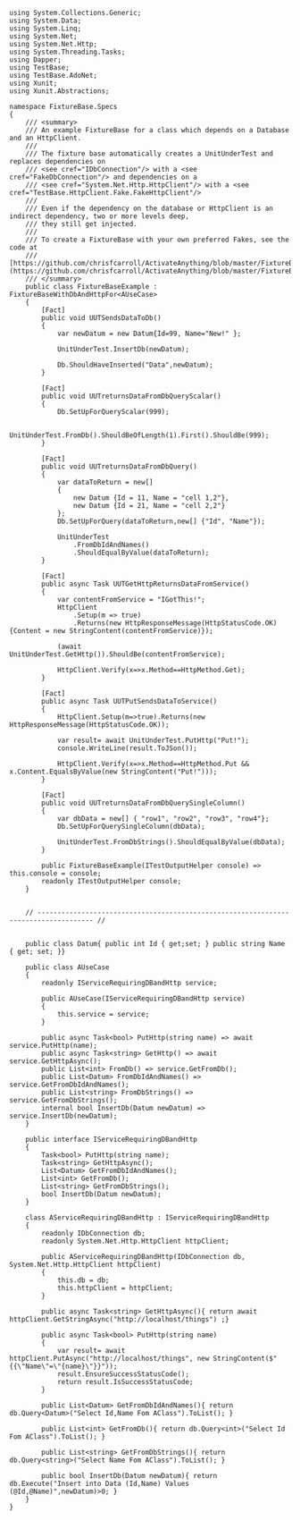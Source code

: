 ﻿```
using System.Collections.Generic;
using System.Data;
using System.Linq;
using System.Net;
using System.Net.Http;
using System.Threading.Tasks;
using Dapper;
using TestBase;
using TestBase.AdoNet;
using Xunit;
using Xunit.Abstractions;

namespace FixtureBase.Specs
{
    /// <summary>
    /// An example FixtureBase for a class which depends on a Database and an HttpClient.
    /// 
    /// The fixture base automatically creates a UnitUnderTest and replaces dependencies on 
    /// <see cref="IDbConnection"/> with a <see cref="FakeDbConnection"/> and dependencies on a 
    /// <see cref="System.Net.Http.HttpClient"/> with a <see cref="TestBase.HttpClient.Fake.FakeHttpClient"/>
    /// 
    /// Even if the dependency on the database or HttpClient is an indirect dependency, two or more levels deep,
    /// they still get injected.
    /// 
    /// To create a FixtureBase with your own preferred Fakes, see the code at 
    /// [https://github.com/chrisfcarroll/ActivateAnything/blob/master/FixtureBase/FixtureBaseFor.cs](https://github.com/chrisfcarroll/ActivateAnything/blob/master/FixtureBase/FixtureBaseFor.cs)
    /// </summary>
    public class FixtureBaseExample : FixtureBaseWithDbAndHttpFor<AUseCase>
    {
        [Fact]
        public void UUTSendsDataToDb()
        {
            var newDatum = new Datum{Id=99, Name="New!" };

            UnitUnderTest.InsertDb(newDatum);

            Db.ShouldHaveInserted("Data",newDatum);
        }

        [Fact]
        public void UUTreturnsDataFromDbQueryScalar()
        {
            Db.SetUpForQueryScalar(999);

            UnitUnderTest.FromDb().ShouldBeOfLength(1).First().ShouldBe(999);
        }

        [Fact]
        public void UUTreturnsDataFromDbQuery()
        {
            var dataToReturn = new[]
            {
                new Datum {Id = 11, Name = "cell 1,2"}, 
                new Datum {Id = 21, Name = "cell 2,2"}
            };
            Db.SetUpForQuery(dataToReturn,new[] {"Id", "Name"});

            UnitUnderTest
                .FromDbIdAndNames()
                .ShouldEqualByValue(dataToReturn);
        }

        [Fact]
        public async Task UUTGetHttpReturnsDataFromService()
        {
            var contentFromService = "IGotThis!";
            HttpClient
                .Setup(m => true)
                .Returns(new HttpResponseMessage(HttpStatusCode.OK) {Content = new StringContent(contentFromService)});

            (await UnitUnderTest.GetHttp()).ShouldBe(contentFromService);

            HttpClient.Verify(x=>x.Method==HttpMethod.Get);
        }

        [Fact]
        public async Task UUTPutSendsDataToService()
        {
            HttpClient.Setup(m=>true).Returns(new HttpResponseMessage(HttpStatusCode.OK));

            var result= await UnitUnderTest.PutHttp("Put!");
            console.WriteLine(result.ToJSon());

            HttpClient.Verify(x=>x.Method==HttpMethod.Put && x.Content.EqualsByValue(new StringContent("Put!")));
        }

        [Fact]
        public void UUTreturnsDataFromDbQuerySingleColumn()
        {
            var dbData = new[] { "row1", "row2", "row3", "row4"};
            Db.SetUpForQuerySingleColumn(dbData);

            UnitUnderTest.FromDbStrings().ShouldEqualByValue(dbData);
        }

        public FixtureBaseExample(ITestOutputHelper console) => this.console = console;
        readonly ITestOutputHelper console;
    }


    // ------------------------------------------------------------------------------------ //


    public class Datum{ public int Id { get;set; } public string Name { get; set; }}

    public class AUseCase
    {
        readonly IServiceRequiringDBandHttp service;

        public AUseCase(IServiceRequiringDBandHttp service)
        {
            this.service = service;
        }

        public async Task<bool> PutHttp(string name) => await service.PutHttp(name);
        public async Task<string> GetHttp() => await service.GetHttpAsync();
        public List<int> FromDb() => service.GetFromDb();
        public List<Datum> FromDbIdAndNames() => service.GetFromDbIdAndNames();
        public List<string> FromDbStrings() => service.GetFromDbStrings();
        internal bool InsertDb(Datum newDatum) => service.InsertDb(newDatum);
    }

    public interface IServiceRequiringDBandHttp
    {
        Task<bool> PutHttp(string name);
        Task<string> GetHttpAsync();
        List<Datum> GetFromDbIdAndNames();
        List<int> GetFromDb();
        List<string> GetFromDbStrings();
        bool InsertDb(Datum newDatum);
    }

    class AServiceRequiringDBandHttp : IServiceRequiringDBandHttp
    {
        readonly IDbConnection db;
        readonly System.Net.Http.HttpClient httpClient;

        public AServiceRequiringDBandHttp(IDbConnection db, System.Net.Http.HttpClient httpClient)
        {
            this.db = db;
            this.httpClient = httpClient;
        }

        public async Task<string> GetHttpAsync(){ return await httpClient.GetStringAsync("http://localhost/things") ;}

        public async Task<bool> PutHttp(string name)
        { 
            var result= await httpClient.PutAsync("http://localhost/things", new StringContent($"{{\"Name\"=\"{name}\"}}"));
            result.EnsureSuccessStatusCode();
            return result.IsSuccessStatusCode;
        }

        public List<Datum> GetFromDbIdAndNames(){ return db.Query<Datum>("Select Id,Name Fom AClass").ToList(); }

        public List<int> GetFromDb(){ return db.Query<int>("Select Id Fom AClass").ToList(); }

        public List<string> GetFromDbStrings(){ return db.Query<string>("Select Name Fom AClass").ToList(); }

        public bool InsertDb(Datum newDatum){ return db.Execute("Insert into Data (Id,Name) Values (@Id,@Name)",newDatum)>0; }
    }
}
```
